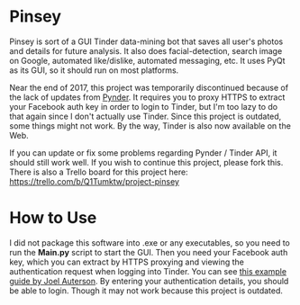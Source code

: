 # Pinsey
Pinsey is sort of a GUI Tinder data-mining bot that saves all user's photos and details for future analysis. 
It also does facial-detection, search image on Google, automated like/dislike, automated messaging, etc. 
It uses PyQt as its GUI, so it should run on most platforms.

Near the end of 2017, this project was temporarily discontinued because of the lack of updates from [Pynder](https://github.com/charliewolf/pynder).
It requires you to proxy HTTPS to extract your Facebook auth key in order to login to Tinder, but I'm too lazy to do that again since I don't actually use Tinder. 
Since this project is outdated, some things might not work. By the way, Tinder is also now available on the Web.

If you can update or fix some problems regarding Pynder / Tinder API, it should still work well. 
If you wish to continue this project, please fork this. 
There is also a Trello board for this project here: https://trello.com/b/Q1Tumktw/project-pinsey


# How to Use
I did not package this software into .exe or any executables, so you need to run the **Main.py** script to start the GUI. 
Then you need your Facebook auth key, which you can extract by HTTPS proxying and viewing the authentication request when logging into Tinder. 
You can see [this example guide by Joel Auterson](http://www.joelotter.com/2015/05/17/dj-khaled-tinder-bot.html#my-mate-charles).
By entering your authentication details, you should be able to login. Though it may not work because this project is outdated.
